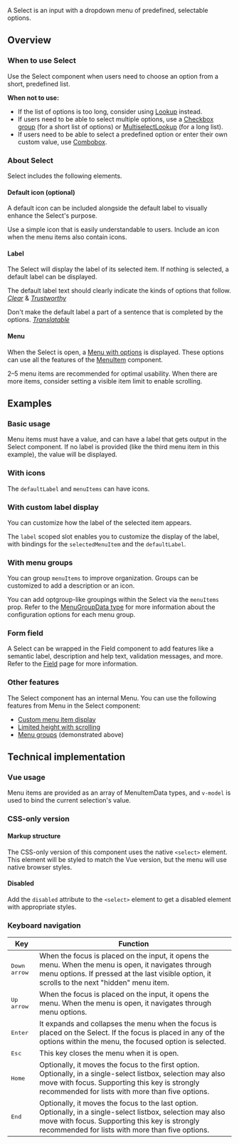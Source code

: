 <script setup>
import { CdxAccordion } from '@wikimedia/codex';
import BasicSelect from '@/../component-demos/select/examples/BasicSelect.vue';
import SelectCustomLabel from '@/../component-demos/select/examples/SelectCustomLabel.vue';
import SelectWithIcons from '@/../component-demos/select/examples/SelectWithIcons.vue';
import SelectWithMenuGroups from '@/../component-demos/select/examples/SelectWithMenuGroups.vue';
import SelectConfigurable from '@/../component-demos/select/examples/SelectConfigurable.vue';
import SelectField from '@/../component-demos/select/examples/SelectField.vue';

const controlsConfig = [
	{
		name: 'disabled',
		type: 'boolean'
	},
	{
		name: 'defaultLabel',
		type: 'text',
		default: 'Choose an option'
	},
	{
		name: 'defaultIcon',
		type: 'icon'
	},
	{
		name: 'status',
		type: 'radio',
		options: [ 'default', 'error' ],
	},
];
</script>

A Select is an input with a dropdown menu of predefined, selectable options.

<cdx-demo-wrapper :controls-config="controlsConfig" :show-generated-code="true">
<template v-slot:demo="{ propValues }">
	<select-configurable v-bind="propValues" />
</template>
</cdx-demo-wrapper>

## Overview

### When to use Select

Use the Select component when users need to choose an option from a short, predefined
list.

**When not to use:**
- If the list of options is too long, consider using [Lookup](./lookup.md) instead.
- If users need to be able to select multiple options, use a [Checkbox group](./checkbox.md#checkbox-group) (for a short list of options) or [MultiselectLookup](./multiselect-lookup.md) (for a long list).
- If users need to be able to select a predefined option or enter their own custom value, use [Combobox](./combobox.md).

### About Select

Select includes the following elements.

#### Default icon (optional)

A default icon can be included alongside the default label to visually enhance the Select's purpose.

<cdx-demo-best-practices>
<cdx-demo-best-practice>Use a simple icon that is easily understandable to users.</cdx-demo-best-practice>
<cdx-demo-best-practice>Include an icon when the menu items also contain icons.</cdx-demo-best-practice>
</cdx-demo-best-practices>

#### Label

The Select will display the label of its selected item. If nothing is selected, a default label can
be displayed.

<cdx-demo-best-practices>
<cdx-demo-best-practice>

The default label text should clearly indicate the kinds of options that follow. [*Clear*](../../style-guide/writing-for-copy.html#is-this-clear) & [*Trustworthy*](../../style-guide/writing-for-copy.html#is-this-trustworthy)

</cdx-demo-best-practice>
<cdx-demo-best-practice type="dont">

Don't make the default label a part of a sentence that is completed by the options. [*Translatable*](../../style-guide/writing-for-copy.html#is-this-translatable)

</cdx-demo-best-practice>
</cdx-demo-best-practices>

#### Menu

When the Select is open, a [Menu with options](./menu.md) is displayed. These options can use all
the features of the [MenuItem](./menu-item.md) component.

<cdx-demo-best-practices>
<cdx-demo-best-practice>2–5 menu items are recommended for optimal usability.</cdx-demo-best-practice>
<cdx-demo-best-practice>When there are more items, consider setting a visible item limit to enable scrolling.</cdx-demo-best-practice>
</cdx-demo-best-practices>

## Examples

### Basic usage

Menu items must have a value, and can have a label that gets output in the Select component. If no
label is provided (like the third menu item in this example), the value will be displayed.

<cdx-demo-wrapper :force-reset="true">
<template v-slot:demo>
	<basic-select />
</template>
<template v-slot:code>

:::code-group

<<< @/../component-demos/select/examples/BasicSelect.vue [NPM]

<<< @/../component-demos/select/examples-mw/BasicSelect.vue [MediaWiki]

:::

</template>
</cdx-demo-wrapper>

### With icons

The `defaultLabel` and `menuItems` can have icons.

<cdx-demo-wrapper :force-reset="true">
<template v-slot:demo>
	<select-with-icons />
</template>
<template v-slot:code>

:::code-group

<<< @/../component-demos/select/examples/SelectWithIcons.vue [NPM]

<<< @/../component-demos/select/examples-mw/SelectWithIcons.vue [MediaWiki]

:::

</template>
</cdx-demo-wrapper>

### With custom label display

You can customize how the label of the selected item appears.

<cdx-demo-wrapper :force-reset="true">
<template v-slot:demo>
	<select-custom-label />
</template>
<template v-slot:code>

:::code-group

<<< @/../component-demos/select/examples/SelectCustomLabel.vue [NPM]

<<< @/../component-demos/select/examples-mw/SelectCustomLabel.vue [MediaWiki]

:::

</template>
</cdx-demo-wrapper>

<cdx-accordion>
<template #title>Developer notes</template>

The `label` scoped slot enables you to customize the display of the label, with
bindings for the `selectedMenuItem` and the `defaultLabel`.

</cdx-accordion>

### With menu groups

You can group `menuItems` to improve organization. Groups can be customized to add a description or
an icon.

<cdx-demo-wrapper :force-reset="true">
<template v-slot:demo>
	<select-with-menu-groups />
</template>
<template v-slot:code>

:::code-group

<<< @/../component-demos/select/examples/SelectWithMenuGroups.vue [NPM]

<<< @/../component-demos/select/examples-mw/SelectWithMenuGroups.vue [MediaWiki]

:::

</template>
</cdx-demo-wrapper>

<cdx-accordion>
<template #title>Developer notes</template>

You can add optgroup-like groupings within the Select via the `menuItems` prop. Refer to the
[MenuGroupData type](../types-and-constants.md#menugroupdata) for more information about the
configuration options for each menu group.

</cdx-accordion>

### Form field

A Select can be wrapped in the Field component to add features like a semantic label, description
and help text, validation messages, and more. Refer to the [Field](./field.md) page for more
information.

<cdx-demo-wrapper>
<template v-slot:demo>
	<select-field />
</template>
<template v-slot:code>

:::code-group

<<< @/../component-demos/select/examples/SelectField.vue [NPM]

<<< @/../component-demos/select/examples-mw/SelectField.vue [MediaWiki]

:::

</template>
</cdx-demo-wrapper>

### Other features

The Select component has an internal Menu. You can use the following features from Menu in the Select component:
- [Custom menu item display](./menu.html#with-custom-menu-item-display)
- [Limited height with scrolling](./menu.html#with-scrolling-enabled)
- [Menu groups](./menu.html#with-menu-groups) (demonstrated above)

## Technical implementation

### Vue usage

Menu items are provided as an array of MenuItemData types, and `v-model` is used to bind the current
selection's value.

### CSS-only version

#### Markup structure

The CSS-only version of this component uses the native `<select>` element. This element will be
styled to match the Vue version, but the menu will use native browser styles.

<cdx-demo-wrapper>
<template v-slot:demo>
	<select class="cdx-select">
		<option value="">Choose an option</option>
		<option value="a">Option A</option>
		<option value="b">Option B</option>
		<option value="c">Option C</option>
		<option value="d" disabled>Option D</option>
		<optgroup label="Other options">
			<option value="e">Option E</option>
			<option value="f">Option F</option>
		</optgroup>
	</select>
</template>
<template v-slot:code>

```html
<!-- The CSS-only version uses the `<select>` element. -->
<select class="cdx-select">
	<!-- Use <option> and <optgroup> elements as needed. -->
	<option value="">Choose an option</option>
	<option value="a">Option A</option>
	<option value="b">Option B</option>
	<option value="c">Option C</option>
	<!-- You can disable options by applying the `disabled` attribute. -->
	<option value="d" disabled>Option D</option>
	<optgroup label="Other options">
		<option value="e">Option E</option>
		<option value="f">Option F</option>
	</optgroup>
</select>
```

</template>
</cdx-demo-wrapper>

#### Disabled

Add the `disabled` attribute to the `<select>` element to get a disabled element with appropriate
styles.

<cdx-demo-wrapper>
<template v-slot:demo>
	<select class="cdx-select" disabled>
		<option value="">Choose an option</option>
		<option value="a">Option A</option>
		<option value="b">Option B</option>
		<option value="c">Option C</option>
		<option value="d" disabled>Option D</option>
	</select>
</template>
<template v-slot:code>

```html
<select class="cdx-select" disabled>
	<option value="">Choose an option</option>
	<option value="a">Option A</option>
	<option value="b">Option B</option>
	<option value="c">Option C</option>
	<option value="d" disabled>Option D</option>
</select>
```

</template>
</cdx-demo-wrapper>

### Keyboard navigation

| Key | Function |
| -- | -- |
| <kbd>Down arrow</kbd> | When the focus is placed on the input, it opens the menu. When the menu is open, it navigates through menu options. If pressed at the last visible option, it scrolls to the next "hidden" menu item. |
| <kbd>Up arrow</kbd> | When the focus is placed on the input, it opens the menu. When the menu is open, it navigates through menu options. |
| <kbd>Enter</kbd> | It expands and collapses the menu when the focus is placed on the Select. If the focus is placed in any of the options within the menu, the focused option is selected. |
| <kbd>Esc</kbd> | This key closes the menu when it is open. |
| <kbd>Home</kbd> | Optionally, it moves the focus to the first option. Optionally, in a single-select listbox, selection may also move with focus. Supporting this key is strongly recommended for lists with more than five options. |
| <kbd>End</kbd> | Optionally, it moves the focus to the last option. Optionally, in a single-select listbox, selection may also move with focus. Supporting this key is strongly recommended for lists with more than five options. |
